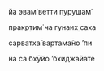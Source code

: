 йа эвам̇ ветти пурушам̇

пракр̣тим̇ ча гун̣аих̣ саха

сарватха̄ вартама̄но ’пи

на са бхӯйо ’бхиджа̄йате